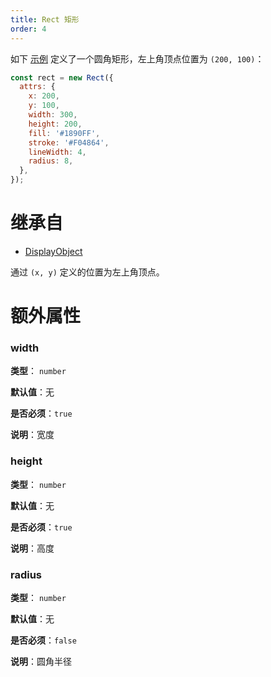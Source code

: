 ```yaml
---
title: Rect 矩形
order: 4
---
```


如下 [示例](/zh/examples/shape#rect) 定义了一个圆角矩形，左上角顶点位置为 `(200, 100)`：

```javascript
const rect = new Rect({
  attrs: {
    x: 200,
    y: 100,
    width: 300,
    height: 200,
    fill: '#1890FF',
    stroke: '#F04864',
    lineWidth: 4,
    radius: 8,
  },
});
```

# 继承自

- [DisplayObject](/zh/docs/api/display-object)

通过 `(x, y)` 定义的位置为左上角顶点。

# 额外属性

### width

**类型**： `number`

**默认值**：无

**是否必须**：`true`

**说明**：宽度

### height

**类型**： `number`

**默认值**：无

**是否必须**：`true`

**说明**：高度

### radius

**类型**： `number`

**默认值**：无

**是否必须**：`false`

**说明**：圆角半径
